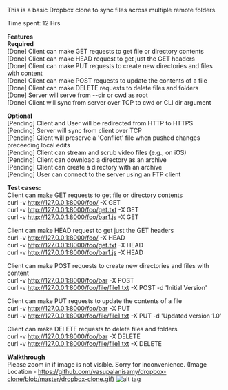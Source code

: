 This is a basic Dropbox clone to sync files across multiple remote folders.

Time spent: 12 Hrs

**Features**<BR/>
**Required**<BR/>
[Done] Client can make GET requests to get file or directory contents<BR/>
[Done] Client can make HEAD request to get just the GET headers<BR/>
[Done] Client can make PUT requests to create new directories and files with content<BR/>
[Done] Client can make POST requests to update the contents of a file<BR/>
[Done] Client can make DELETE requests to delete files and folders<BR/>
[Done] Server will serve from --dir or cwd as root<BR/>
[Done] Client will sync from server over TCP to cwd or CLI dir argument<BR/>

**Optional**<BR/>
[Pending] Client and User will be redirected from HTTP to HTTPS<BR/>
[Pending] Server will sync from client over TCP<BR/>
[Pending] Client will preserve a 'Conflict' file when pushed changes preceeding local edits<BR/>
[Pending] Client can stream and scrub video files (e.g., on iOS)<BR/>
[Pending] Client can download a directory as an archive<BR/>
[Pending] Client can create a directory with an archive<BR/>
[Pending] User can connect to the server using an FTP client<BR/>

**Test cases:**<BR/>
Client can make GET requests to get file or directory contents<BR/>
curl -v http://127.0.0.1:8000/foo/ -X GET<BR/>
curl -v http://127.0.0.1:8000/foo/get.txt -X GET<BR/>
curl -v http://127.0.0.1:8000/foo/bar1.js -X GET<BR/>

Client can make HEAD request to get just the GET headers<BR/>
curl -v http://127.0.0.1:8000/foo/ -X HEAD<BR/>
curl -v http://127.0.0.1:8000/foo/get.txt -X HEAD<BR/>
curl -v http://127.0.0.1:8000/foo/bar1.js -X HEAD<BR/>

Client can make POST requests to create new directories and files with content<BR/>
curl -v http://127.0.0.1:8000/foo/bar -X POST<BR/>
curl -v http://127.0.0.1:8000/foo/file/file1.txt -X POST -d 'Initial Version'<BR/>

Client can make PUT requests to update the contents of a file<BR/>
curl -v http://127.0.0.1:8000/foo/bar -X PUT<BR/>
curl -v http://127.0.0.1:8000/foo/file/file1.txt -X PUT -d 'Updated version 1.0'<BR/>

Client can make DELETE requests to delete files and folders<BR/>
curl -v http://127.0.0.1:8000/foo/bar -X DELETE<BR/>
curl -v http://127.0.0.1:8000/foo/file/file1.txt -X DELETE<BR/>


**Walkthrough**<BR/>
Please zoom in if image is not visible. Sorry for inconvenience. (Image Location - https://github.com/vasupalanisamy/dropbox-clone/blob/master/dropbox-clone.gif)
![alt tag](https://github.com/vasupalanisamy/dropbox-clone/blob/master/dropbox-clone.gif)
